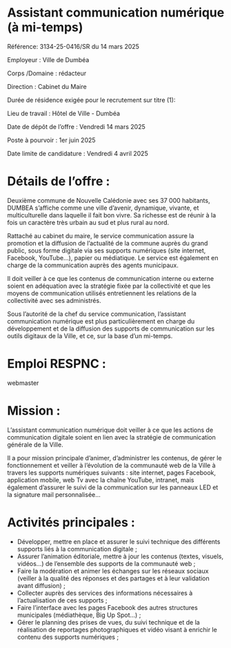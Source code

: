 # Assistant communication numérique (à mi-temps)

Référence: 3134-25-0416/SR du 14 mars 2025

Employeur : Ville de Dumbéa

Corps /Domaine : rédacteur

Direction : Cabinet du Maire

Durée de résidence exigée pour le recrutement sur titre (1):

Lieu de travail : Hôtel de Ville - Dumbéa

Date de dépôt de l’offre : Vendredi 14 mars 2025

Poste à pourvoir : 1er juin 2025

Date limite de candidature : Vendredi 4 avril 2025

# Détails de l’offre :

Deuxième commune de Nouvelle Calédonie avec ses 37 000 habitants, DUMBEA s’affiche comme une ville d’avenir, dynamique, vivante, et multiculturelle dans laquelle il fait bon vivre. Sa richesse est de réunir à la fois un caractère très urbain au sud et plus rural au nord.

Rattaché au cabinet du maire, le service communication assure la promotion et la diffusion de l’actualité de la commune auprès du grand public, sous forme digitale via ses supports numériques (site internet, Facebook, YouTube...), papier ou médiatique. Le service est également en charge de la communication auprès des agents municipaux.

Il doit veiller à ce que les contenus de communication interne ou externe soient en adéquation avec la stratégie fixée par la collectivité et que les moyens de communication utilisés entretiennent les relations de la collectivité avec ses administrés.

Sous l’autorité de la chef du service communication, l’assistant communication numérique est plus particulièrement en charge du développement et de la diffusion des supports de communication sur les outils digitaux de la Ville, et ce, sur la base d’un mi-temps.

# Emploi RESPNC :

webmaster

# Mission :

L’assistant communication numérique doit veiller à ce que les actions de communication digitale soient en lien avec la stratégie de communication générale de la Ville.

Il a pour mission principale d’animer, d’administrer les contenus, de gérer le fonctionnement et veiller à l’évolution de la communauté web de la Ville à travers les supports numériques suivants : site internet, pages Facebook, application mobile, web Tv avec la chaîne YouTube, intranet, mais également d’assurer le suivi de la communication sur les panneaux LED et la signature mail personnalisée…

# Activités principales :

- Développer, mettre en place et assurer le suivi technique des différents supports liés à la communication digitale ;
- Assurer l’animation éditoriale, mettre à jour les contenus (textes, visuels, vidéos…) de l’ensemble des supports de la communauté web ;
- Faire la modération et animer les échanges sur les réseaux sociaux (veiller à la qualité des réponses et des partages et à leur validation avant diffusion) ;
- Collecter auprès des services des informations nécessaires à l’actualisation de ces supports ;
- Faire l’interface avec les pages Facebook des autres structures municipales (médiathèque, Big Up Spot…) ;
- Gérer le planning des prises de vues, du suivi technique et de la réalisation de reportages photographiques et vidéo visant à enrichir le contenu des supports numériques ;